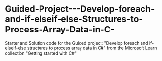 # Guided-Project---Develop-foreach-and-if-elseif-else-Structures-to-Process-Array-Data-in-C-


Starter and Solution code for the Guided project: "Develop foreach and if-elseif-else structures to process array data in C#" from the Microsoft Learn collection "Getting started with C#"